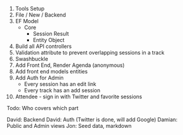1. Tools Setup
1. File / New / Backend
1. EF Model
   * Core
	 * Session Result
	 * Entity Object
1. Build all API controllers
1. Validation attribute to prevent overlapping sessions in a track
1. Swashbuckle
1. Add Front End, Render Agenda (anonymous)
1. Add front end models entities
1. Add Auth for Admin
   * Every session has an edit link
   * Every track has an add session
1. Attendee - sign in with Twitter and favorite sessions

Todo: 
Who covers which part

David: Backend
David: Auth (Twitter is done, will add Google)
Damian: Public and Admin views 
Jon: Seed data, markdown
